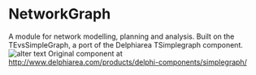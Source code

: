 # NetworkGraph
A module for network modelling, planning and analysis. Built on the TEvsSimpleGraph, a port of the Delphiarea TSimplegraph component. 
![alter text](/ScreenShots/3.png?raw=true "This is a title")
Original component at http://www.delphiarea.com/products/delphi-components/simplegraph/ 
